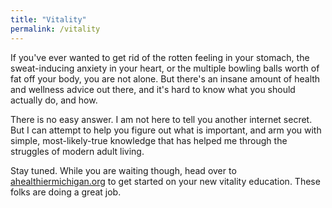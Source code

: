 ```yaml
---
title: "Vitality"
permalink: /vitality
---
```


If you've ever wanted to get rid of the rotten feeling in your stomach, the sweat-inducing anxiety in your heart, or the multiple bowling balls worth of fat off your body, you are not alone. But there's an insane amount of health and wellness advice out there, and it's hard to know what you should actually do, and how.

There is no easy answer. I am not here to tell you another internet secret. But I can attempt to help you figure out what is important, and arm you with simple, most-likely-true knowledge that has helped me through the struggles of modern adult living.

Stay tuned. While you are waiting though, head over to [ahealthiermichigan.org](https://www.ahealthiermichigan.org/) to get started on your new vitality education. These folks are doing a great job.
